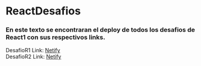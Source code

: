 # ReactDesafios

<h3> En este texto se encontraran el deploy de todos los desafios de React1 con sus respectivos links. </h3>

DesafioR1 Link: <a href="https://animated-zabaione-1055cf.netlify.app/" target="_blank">Netify</a>
<br>
DesafioR2 Link: <a href="https://symphonious-figolla-e05388.netlify.app/" target="_blank">Netify</a>
